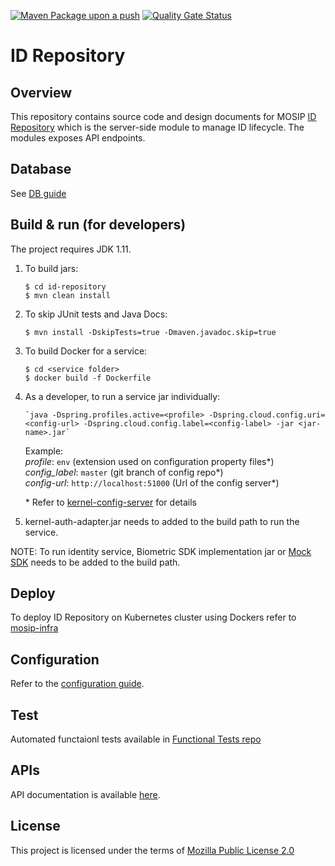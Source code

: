 
[![Maven Package upon a push](https://github.com/mosip/id-repository/actions/workflows/push_trigger.yml/badge.svg?branch=release-1.2.3.x)](https://github.com/mosip/id-repository/actions/workflows/push_trigger.yml)
[![Quality Gate Status](https://sonarcloud.io/api/project_badges/measure?branch=release-1.2.3.x&project=mosip_id-repository&metric=alert_status)](https://sonarcloud.io/dashboard?branch=release-1.2.3.x&id=mosip_id-repository)

# ID Repository

## Overview
This repository contains source code and design documents for MOSIP [ID Repository](https://docs.mosip.io/1.2.0/modules/id-repository) which is the server-side module to manage ID lifecycle. The modules exposes API endpoints.  

## Database
See [DB guide](db_scripts/README.md)

## Build & run (for developers)
The project requires JDK 1.11. 
1. To build jars:
    ```
    $ cd id-repository
    $ mvn clean install 
    ```
1. To skip JUnit tests and Java Docs:
    ```
    $ mvn install -DskipTests=true -Dmaven.javadoc.skip=true
    ```
1. To build Docker for a service:
    ```
    $ cd <service folder>
    $ docker build -f Dockerfile
    ```
1. As a developer, to run a service jar individually:
    ```
    `java -Dspring.profiles.active=<profile> -Dspring.cloud.config.uri=<config-url> -Dspring.cloud.config.label=<config-label> -jar <jar-name>.jar`
    ```
    Example:  
        _profile_: `env` (extension used on configuration property files*)    
        _config_label_: `master` (git branch of config repo*)  
        _config-url_: `http://localhost:51000` (Url of the config server*)  
	
	\* Refer to [kernel-config-server](https://github.com/mosip/commons/tree/master/kernel/kernel-config-server) for details

2. kernel-auth-adapter.jar needs to added to the build path to run the service.
	
NOTE: To run identity service, Biometric SDK implementation jar or [Mock SDK](https://github.com/mosip/mosip-mock-services/tree/master/mock-sdk) needs to be added to the build path.

## Deploy
To deploy ID Repository on Kubernetes cluster using Dockers refer to [mosip-infra](https://github.com/mosip/mosip-infra/tree/1.2.0-rc2/deployment/v3)


## Configuration
Refer to the [configuration guide](docs/configuration.md).

## Test
Automated functaionl tests available in [Functional Tests repo](https://github.com/mosip/mosip-functional-tests)

## APIs
API documentation is available [here](https://mosip.github.io/documentation/).

## License
This project is licensed under the terms of [Mozilla Public License 2.0](https://github.com/mosip/mosip-platform/blob/master/LICENSE)
